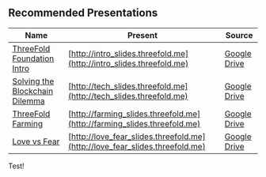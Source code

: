## Recommended Presentations

|Name | Present | Source|
|---------|----------|---------|
| [ThreeFold Foundation Intro](/presentations/intro.md)| [http://intro_slides.threefold.me](http://intro_slides.threefold.me) | [Google Drive](https://docs.google.com/presentation/d/1hf_oEyGDrenVzatXhcIsJigHlJeSqUKIwZWpiSEoe4w/edit?usp=drive_web&ouid=101460153806293923139)|
| [Solving the Blockchain Dilemma](/presentations/tech.md) | [http://tech_slides.threefold.me](http://tech_slides.threefold.me) | [Google Drive](https://docs.google.com/presentation/d/1im7vHSizsPRZHXehcOaYvzpKabScdjAoKtrg8n64oG4/edit?usp=drive_web&ouid=101460153806293923139)|
| [ThreeFold Farming](/presentations/farming.md) | [http://farming_slides.threefold.me](http://farming_slides.threefold.me) | [Google Drive](https://docs.google.com/presentation/d/11FE7i7DkBO39pYzPpIp_mdafiHdPUMuWN0BoIM0KFjc/edit?usp=drive_web&ouid=101460153806293923139)|
| [Love vs Fear](/presentations/love_fear.md) | [http://love_fear_slides.threefold.me](http://love_fear_slides.threefold.me) | [Google Drive](https://docs.google.com/presentation/d/1VYk9S1yP4T6J7Z8cJLru6FloMe5yIMRMW7Zj0pwR4bA/edit?usp=drive_web&ouid=101460153806293923139)|

Test!
